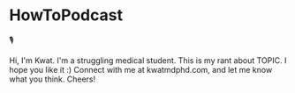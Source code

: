 # HowToPodcast

🎙

Hi, I'm Kwat. I'm a struggling medical student. This is my rant about TOPIC. I hope you like it :)
Connect with me at kwatmdphd.com, and let me know what you think.
Cheers!
